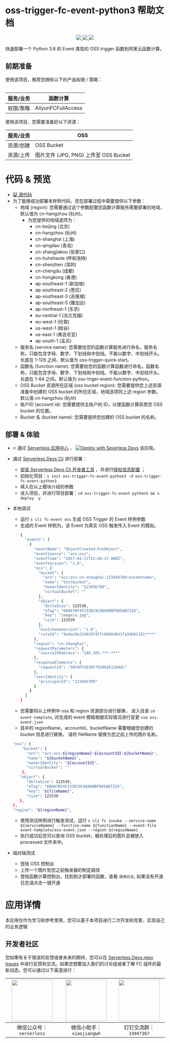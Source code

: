 # oss-trigger-fc-event-python3 帮助文档

<p align="center" class="flex justify-center">
    <a href="https://www.serverless-devs.com" class="ml-1">
    <img src="http://editor.devsapp.cn/icon?package=oss-trigger-fc-event-python3&type=packageType">
  </a>
  <a href="http://www.devsapp.cn/details.html?name=oss-trigger-fc-event-python3" class="ml-1">
    <img src="http://editor.devsapp.cn/icon?package=oss-trigger-fc-event-python3&type=packageVersion">
  </a>
  <a href="http://www.devsapp.cn/details.html?name=oss-trigger-fc-event-python3" class="ml-1">
    <img src="http://editor.devsapp.cn/icon?package=oss-trigger-fc-event-python3&type=packageDownload">
  </a>
</p>

<description>

快速部署一个 Python 3.6 的 Event 类型的 OSS trigger 函数到阿里云函数计算。

</description>

<table>

## 前期准备
使用该项目，推荐您拥有以下的产品权限 / 策略：

| 服务/业务 | 函数计算 |     
| --- |  --- |   
| 权限/策略 | AliyunFCFullAccess |  

使用该项目，您需要准备好以下资源：

| 服务/业务 | OSS |     
| --- |  --- |   
| 资源/创建 | OSS Bucket |  
| 资源/上传 | 图片文件 (JPG, PNG) 上传至 OSS Bucket |

</table>

<codepre id="codepre">

# 代码 & 预览

- [ :smiley_cat:  源代码](https://github.com/devsapp/start-fc/blob/main/event-function/oss-trigger-fc-event-python3)
- 为了能够成功部署本样例代码，您在部署过程中需要提供以下参数：
    - 地域 (region): 您需要通过这个参数配置您函数计算服务需要部署的地域，默认值为 cn-hangzhou (杭州)。
      - 为您提供的地域选项为：
        - cn-beijing (北京)
        - cn-hangzhou (杭州)
        - cn-shanghai (上海)
        - cn-qingdao (青岛)
        - cn-zhangjiakou (张家口)
        - cn-huhehaote (呼和浩特)
        - cn-shenzhen (深圳)
        - cn-chengdu (成都)
        - cn-hongkong (香港)
        - ap-southeast-1 (新加坡)
        - ap-southeast-2 (悉尼)
        - ap-southeast-3 (吉隆坡)
        - ap-southeast-5 (雅加达)
        - ap-northeast-1 (东京)
        - eu-central-1 (法兰克福)
        - eu-west-1 (伦敦)
        - us-west-1 (硅谷)
        - us-east-1 (弗吉尼亚)
        - ap-south-1 (孟买)
    - 服务名 (service name): 您需要给您的函数计算服务进行命名，服务名称，只能包含字母、数字、下划线和中划线。不能以数字、中划线开头。长度在 1-128 之间，默认值为 oss-trigger-quick-start。
    - 函数名 (function name): 您需要给您的函数计算函数进行命名，函数名称，只能包含字母、数字、下划线和中划线。不能以数字、中划线开头。长度在 1-64 之间。默认值为 oss-triger-event-function-python。
    - OSS Bucket 资源所在区域 (oss bucket region): 您需要提供您上述资源准备中创建的 OSS bucket 的所在区域，地域选项同上述 region 参数。默认值 cn-hangzhou (杭州)
    - 账户ID (account id): 您需要提供主账户的 ID，以便函数计算获悉您 OSS bucket 的位置。
    - Bucket 名 (bucket name): 您需要提供您创建的 OSS bucket 的名称。

</codepre>

<deploy>

## 部署 & 体验

<appcenter>

-  :fire:  通过 [Serverless 应用中心](https://fcnext.console.aliyun.com/applications/create?template=oss-trigger-fc-event-python3) ，
[![Deploy with Severless Devs](https://img.alicdn.com/imgextra/i1/O1CN01w5RFbX1v45s8TIXPz_!!6000000006118-55-tps-95-28.svg)](https://fcnext.console.aliyun.com/applications/create?template=oss-trigger-fc-event-python3)  该应用。 

</appcenter>

- 通过 [Serverless Devs Cli](https://www.serverless-devs.com/serverless-devs/install) 进行部署：
    - [安装 Serverless Devs Cli 开发者工具](https://www.serverless-devs.com/serverless-devs/install) ，并进行[授权信息配置](https://www.serverless-devs.com/fc/config) ；
    - 初始化项目：`s init oss-trigger-fc-event-python3 -d oss-trigger-fc-event-python3` 
    - 填入在以上模块介绍的参数
    - 进入项目，并进行项目部署：`cd oss-trigger-fc-event-python3 && s deploy -y`
  
- 本地调试
  - 运行 `s cli fc-event oss` 生成 OSS Trigger 的 Event 样例参数
  - 生成的 Event 样例为，该 Event 为真实 OSS 触发传入 Event 的模拟。
    ```bash
    {
      "events": [
        {
          "eventName": "ObjectCreated:PutObject",
          "eventSource": "acs:oss",
          "eventTime": "2017-04-21T12:46:37.000Z",
          "eventVersion": "1.0",
          "oss": {
            "bucket": {
              "arn": "acs:oss:cn-shanghai:123456789:bucketname",
              "name": "testbucket",
              "ownerIdentity": "123456789",
              "virtualBucket": ""
            },
            "object": {
              "deltaSize": 122539,
              "eTag": "688A7BF4F233DC9C88A80BF985AB7329",
              "key": "image/a.jpg",
              "size": 122539
            },
            "ossSchemaVersion": "1.0",
            "ruleId": "9adac8e253828f4f7c0466d941fa3db81161****"
          },
          "region": "cn-shanghai",
          "requestParameters": {
            "sourceIPAddress": "140.205.***.***"
          },
          "responseElements": {
            "requestId": "58F9FF2D3DF792092E12044C"
          },
          "userIdentity": {
            "principalId": "123456789"
          }
        }
      ]
    }
    ```
  - 您需要将以上样例中 oss 和 region 资源部分进行替换， 进入目录 `cd event-template`, 对生成的 event 模板根据实际情况进行变更 `vim oss-event.json`
  - 其中的 regionName，accountId，bucketName 需要根据您创建的 bucket 信息进行替换， 请将 fileName 替换为您之前上传的图片名称。
  ```bash
  "oss": {
      "bucket": {
        "arn": "acs:oss:${regionName}:${accountId}:${bucketName}",
        "name": "${bucketName}",
        "ownerIdentity": "${accountId}",
        "virtualBucket": ""
      },
     "object": {
        "deltaSize": 122539,
        "eTag": "688A7BF4F233DC9C88A80BF985AB7329",
        "key": "${fileName}",
        "size": 122539
     },
  },
  "region": "${regionName}",
  ```
  - 使用测试样例进行触发测试，运行 `s cli fc invoke --service-name ${serviceNamme} --function-name ${functionName} --event-file event-template/oss-event.json --region ${regionName}`
  - 执行成功后您可以查询 OSS bucket，被处理后的图片会被放入 processed 文件夹中。
- 端对端测试
  - 登陆 OSS 控制台
  - 上传一个图片到您之前触发器的制定路径
  - 登陆函数计算控制台，找到刚才部署的函数，查看 `调用日志`, 如果没有开通日志请点击一键开通
  
</deploy>

<appdetail id="flushContent">

# 应用详情



本应用仅作为学习和参考使用，您可以基于本项目进行二次开发和完善，实现自己的业务逻辑



</appdetail>

<devgroup>

## 开发者社区

您如果有关于错误的反馈或者未来的期待，您可以在 [Serverless Devs repo Issues](https://github.com/serverless-devs/serverless-devs/issues) 中进行反馈和交流。如果您想要加入我们的讨论组或者了解 FC 组件的最新动态，您可以通过以下渠道进行：

<p align="center">

| <img src="https://serverless-article-picture.oss-cn-hangzhou.aliyuncs.com/1635407298906_20211028074819117230.png" width="130px" > | <img src="https://serverless-article-picture.oss-cn-hangzhou.aliyuncs.com/1635407044136_20211028074404326599.png" width="130px" > | <img src="https://serverless-article-picture.oss-cn-hangzhou.aliyuncs.com/1635407252200_20211028074732517533.png" width="130px" > |
|--- | --- | --- |
| <center>微信公众号：`serverless`</center> | <center>微信小助手：`xiaojiangwh`</center> | <center>钉钉交流群：`33947367`</center> | 

</p>

</devgroup>